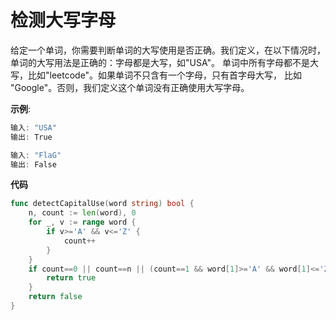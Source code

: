 # 检测大写字母

给定一个单词，你需要判断单词的大写使用是否正确。我们定义，在以下情况时，单词的大写用法是正确的：字母都是大写，如"USA"。
单词中所有字母都不是大写，比如"leetcode"。如果单词不只含有一个字母，只有首字母大写， 比如 "Google"。否则，我们定义这个单词没有正确使用大写字母。

**示例**:

```go
输入: "USA"
输出: True

输入: "FlaG"
输出: False
```



**代码**

```go
func detectCapitalUse(word string) bool {
    n, count := len(word), 0
    for _, v := range word {
        if v>='A' && v<='Z' {
            count++
        }
    }
    if count==0 || count==n || (count==1 && word[1]>='A' && word[1]<='Z') {
        return true
    }
    return false
}
```

